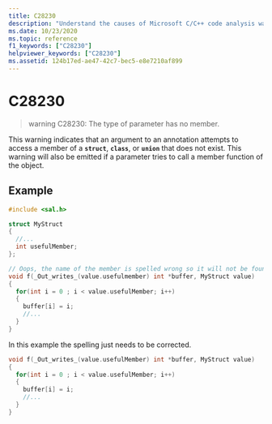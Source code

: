 ```yaml
---
title: C28230
description: "Understand the causes of Microsoft C/C++ code analysis warning C28230, and learn how to fix them."
ms.date: 10/23/2020
ms.topic: reference
f1_keywords: ["C28230"]
helpviewer_keywords: ["C28230"]
ms.assetid: 124b17ed-ae47-42c7-bec5-e8e7210af899
---
```

# C28230

> warning C28230: The type of parameter has no member.

This warning indicates that an argument to an annotation attempts to access a member of a **`struct`**, **`class`**, or **`union`** that does not exist.  This warning will also be emitted if a parameter tries to call a member function of the object.

## Example

```cpp
#include <sal.h>

struct MyStruct
{
  //...
  int usefulMember;
};

// Oops, the name of the member is spelled wrong so it will not be found
void f(_Out_writes_(value.usefulmember) int *buffer, MyStruct value)
{
  for(int i = 0 ; i < value.usefulMember; i++)
  {
    buffer[i] = i;
    //...
  }
}
```

In this example the spelling just needs to be corrected.

```cpp
void f(_Out_writes_(value.usefulMember) int *buffer, MyStruct value)
{
  for(int i = 0 ; i < value.usefulMember; i++)
  {
    buffer[i] = i;
    //...
  }
}
```
